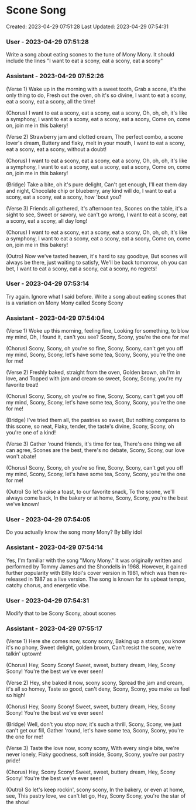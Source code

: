 # Scone Song

Created: 2023-04-29 07:51:28
Last Updated: 2023-04-29 07:54:31

### User - 2023-04-29 07:51:28

Write a song about eating scones to the tune of Mony Mony. It should include the lines "I want to eat a scony, eat a scony, eat a scony"

### Assistant - 2023-04-29 07:52:26

(Verse 1)
Wake up in the morning with a sweet tooth,
Grab a scone, it's the only thing to do,
Fresh out the oven, oh it's so divine,
I want to eat a scony, eat a scony, eat a scony, all the time!

(Chorus)
I want to eat a scony, eat a scony, eat a scony,
Oh, oh, oh, it's like a symphony,
I want to eat a scony, eat a scony, eat a scony,
Come on, come on, join me in this bakery!

(Verse 2)
Strawberry jam and clotted cream,
The perfect combo, a scone lover's dream,
Buttery and flaky, melt in your mouth,
I want to eat a scony, eat a scony, eat a scony, without a doubt!

(Chorus)
I want to eat a scony, eat a scony, eat a scony,
Oh, oh, oh, it's like a symphony,
I want to eat a scony, eat a scony, eat a scony,
Come on, come on, join me in this bakery!

(Bridge)
Take a bite, oh it's pure delight,
Can't get enough, I'll eat them day and night,
Chocolate chip or blueberry, any kind will do,
I want to eat a scony, eat a scony, eat a scony, how 'bout you?

(Verse 3)
Friends all gathered, it's afternoon tea,
Scones on the table, it's a sight to see,
Sweet or savory, we can't go wrong,
I want to eat a scony, eat a scony, eat a scony, all day long!

(Chorus)
I want to eat a scony, eat a scony, eat a scony,
Oh, oh, oh, it's like a symphony,
I want to eat a scony, eat a scony, eat a scony,
Come on, come on, join me in this bakery!

(Outro)
Now we've tasted heaven, it's hard to say goodbye,
But scones will always be there, just waiting to satisfy,
We'll be back tomorrow, oh you can bet,
I want to eat a scony, eat a scony, eat a scony, no regrets!

### User - 2023-04-29 07:53:14

Try again. Ignore what I said before. Write a song about eating scones that is a variation on Mony Mony called Scony Scony 

### Assistant - 2023-04-29 07:54:04

(Verse 1)
Woke up this morning, feeling fine,
Looking for something, to blow my mind,
Oh, I found it, can't you see?
Scony, Scony, you're the one for me!

(Chorus)
Scony, Scony, oh you're so fine,
Scony, Scony, can't get you off my mind,
Scony, Scony, let's have some tea,
Scony, Scony, you're the one for me!

(Verse 2)
Freshly baked, straight from the oven,
Golden brown, oh I'm in love, and
Topped with jam and cream so sweet,
Scony, Scony, you're my favorite treat!

(Chorus)
Scony, Scony, oh you're so fine,
Scony, Scony, can't get you off my mind,
Scony, Scony, let's have some tea,
Scony, Scony, you're the one for me!

(Bridge)
I've tried them all, the pastries so sweet,
But nothing compares to this scone, so neat,
Flaky, tender, the taste's divine,
Scony, Scony, oh you're one of a kind!

(Verse 3)
Gather 'round friends, it's time for tea,
There's one thing we all can agree,
Scones are the best, there's no debate,
Scony, Scony, our love won't abate!

(Chorus)
Scony, Scony, oh you're so fine,
Scony, Scony, can't get you off my mind,
Scony, Scony, let's have some tea,
Scony, Scony, you're the one for me!

(Outro)
So let's raise a toast, to our favorite snack,
To the scone, we'll always come back,
In the bakery or at home,
Scony, Scony, you're the best we've known!

### User - 2023-04-29 07:54:05

Do you actually know the song mony Mony? By billy idol 

### Assistant - 2023-04-29 07:54:14

Yes, I'm familiar with the song "Mony Mony." It was originally written and performed by Tommy James and the Shondells in 1968. However, it gained further popularity with Billy Idol's cover version in 1981, which was then re-released in 1987 as a live version. The song is known for its upbeat tempo, catchy chorus, and energetic vibe.

### User - 2023-04-29 07:54:31

Modify that to be Scony Scony, about scones

### Assistant - 2023-04-29 07:55:17

(Verse 1)
Here she comes now, scony scony,
Baking up a storm, you know it's no phony,
Sweet delight, golden brown,
Can't resist the scone, we're talkin' uptown!

(Chorus)
Hey, Scony Scony!
Sweet, sweet, buttery dream,
Hey, Scony Scony!
You're the best we've ever seen!

(Verse 2)
Hey, she baked it now, scony scony,
Spread the jam and cream, it's all so homey,
Taste so good, can't deny,
Scony, Scony, you make us feel so high!

(Chorus)
Hey, Scony Scony!
Sweet, sweet, buttery dream,
Hey, Scony Scony!
You're the best we've ever seen!

(Bridge)
Well, don't you stop now, it's such a thrill,
Scony, Scony, we just can't get our fill,
Gather 'round, let's have some tea,
Scony, Scony, you're the one for me!

(Verse 3)
Taste the love now, scony scony,
With every single bite, we're never lonely,
Flaky goodness, soft inside,
Scony, Scony, you're our pastry pride!

(Chorus)
Hey, Scony Scony!
Sweet, sweet, buttery dream,
Hey, Scony Scony!
You're the best we've ever seen!

(Outro)
So let's keep rockin', scony scony,
In the bakery, or even at home, see,
This pastry love, we can't let go,
Hey, Scony Scony, you're the star of the show!

